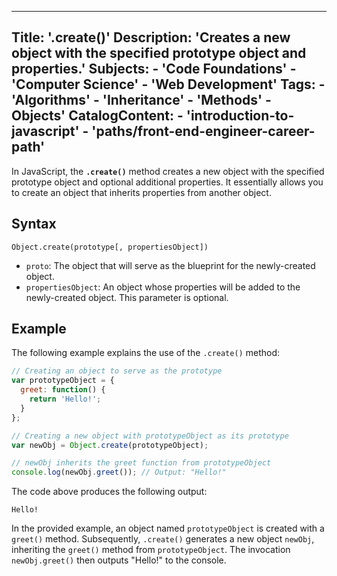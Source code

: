 ---
Title: '.create()'
Description: 'Creates a new object with the specified prototype object and properties.'
Subjects:
    - 'Code Foundations'
    - 'Computer Science'
    - 'Web Development'
Tags:
    - 'Algorithms'
    - 'Inheritance'
    - 'Methods'
    - Objects'
CatalogContent:
    - 'introduction-to-javascript'
    - 'paths/front-end-engineer-career-path'
--

In JavaScript, the **`.create()`** method creates a new object with the specified prototype object and optional additional properties. It essentially allows you to create an object that inherits properties from another object.

## Syntax

 ```pseudo
Object.create(prototype[, propertiesObject])
```

- `proto`: The object that will serve as the blueprint for the newly-created object.
- `propertiesObject`: An object whose properties will be added to the newly-created object. This parameter is optional.

## Example

The following example explains the use of the `.create()` method:

```js
// Creating an object to serve as the prototype
var prototypeObject = {
  greet: function() {
    return 'Hello!';
  }
};

// Creating a new object with prototypeObject as its prototype
var newObj = Object.create(prototypeObject);

// newObj inherits the greet function from prototypeObject
console.log(newObj.greet()); // Output: "Hello!"
```

The code above produces the following output:

```shell
Hello!
```

In the provided example, an object named `prototypeObject` is created with a `greet()` method. Subsequently, `.create()` generates a new object `newObj`, inheriting the `greet()` method from `prototypeObject`. The invocation `newObj.greet()` then outputs "Hello!" to the console.
